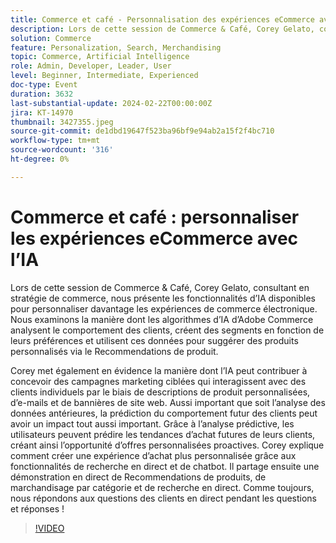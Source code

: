 ```yaml
---
title: Commerce et café - Personnalisation des expériences eCommerce avec l’IA
description: Lors de cette session de Commerce & Café, Corey Gelato, consultant en stratégie de commerce, nous présente les fonctionnalités d’IA disponibles pour personnaliser davantage les expériences de commerce électronique. Nous examinons la manière dont les algorithmes d’IA d’Adobe Commerce analysent le comportement des clients, créent des segments en fonction de leurs préférences et utilisent ces données pour suggérer des produits personnalisés via le Recommendations de produit. Corey met également en évidence la manière dont l’IA peut contribuer à concevoir des campagnes marketing ciblées qui interagissent avec des clients individuels par le biais de descriptions de produit personnalisées, d’e-mails et de bannières de site web. Aussi important que soit l’analyse des données antérieures, la prédiction du comportement futur des clients peut avoir un impact tout aussi important. Grâce à l’analyse prédictive, les utilisateurs peuvent prédire les tendances d’achat futures de leurs clients, créant ainsi l’opportunité d’offres personnalisées proactives. Corey explique comment créer une expérience d’achat plus personnalisée grâce aux fonctionnalités de recherche en direct et de chatbot. Il partage ensuite une démonstration en direct de Recommendations de produits, de marchandisage par catégorie et de recherche en direct. Comme toujours, nous répondons aux questions des clients en direct pendant les questions et réponses !
solution: Commerce
feature: Personalization, Search, Merchandising
topic: Commerce, Artificial Intelligence
role: Admin, Developer, Leader, User
level: Beginner, Intermediate, Experienced
doc-type: Event
duration: 3632
last-substantial-update: 2024-02-22T00:00:00Z
jira: KT-14970
thumbnail: 3427355.jpeg
source-git-commit: de1dbd19647f523ba96bf9e94ab2a15f2f4bc710
workflow-type: tm+mt
source-wordcount: '316'
ht-degree: 0%

---
```



# Commerce et café : personnaliser les expériences eCommerce avec l’IA

Lors de cette session de Commerce &amp; Café, Corey Gelato, consultant en stratégie de commerce, nous présente les fonctionnalités d’IA disponibles pour personnaliser davantage les expériences de commerce électronique. Nous examinons la manière dont les algorithmes d’IA d’Adobe Commerce analysent le comportement des clients, créent des segments en fonction de leurs préférences et utilisent ces données pour suggérer des produits personnalisés via le Recommendations de produit.

Corey met également en évidence la manière dont l’IA peut contribuer à concevoir des campagnes marketing ciblées qui interagissent avec des clients individuels par le biais de descriptions de produit personnalisées, d’e-mails et de bannières de site web. Aussi important que soit l’analyse des données antérieures, la prédiction du comportement futur des clients peut avoir un impact tout aussi important. Grâce à l’analyse prédictive, les utilisateurs peuvent prédire les tendances d’achat futures de leurs clients, créant ainsi l’opportunité d’offres personnalisées proactives. Corey explique comment créer une expérience d’achat plus personnalisée grâce aux fonctionnalités de recherche en direct et de chatbot. Il partage ensuite une démonstration en direct de Recommendations de produits, de marchandisage par catégorie et de recherche en direct. Comme toujours, nous répondons aux questions des clients en direct pendant les questions et réponses !

>[!VIDEO](https://video.tv.adobe.com/v/3427493/?learn=on)
